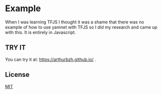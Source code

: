 # Example
When I was learning TFJS I thought it was a shame that there was no example of how to use yamnet with TFJS so I did my research and came up with this.
It is entirely in Javascript.

## TRY IT
You can try it at: https://arthurbzh.github.io/ .

## License
[MIT](https://choosealicense.com/licenses/mit/)
